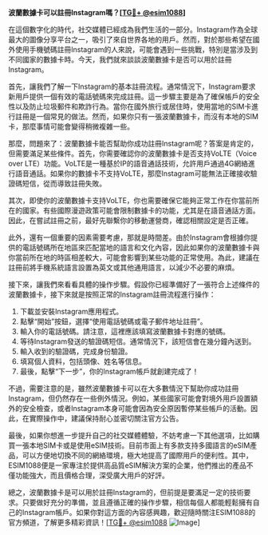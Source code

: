 **波蘭數據卡可以註冊Instagram嗎？[[TG💪+ @esim1088](https://t.me/s/esim1088)]**

在這個數字化的時代，社交媒體已經成為我們生活的一部分。Instagram作為全球最大的圖像分享平台之一，吸引了來自世界各地的用戶。然而，對於那些希望在國外使用手機號碼註冊Instagram的人來說，可能會遇到一些挑戰，特別是當涉及到不同國家的數據卡時。今天，我們就來談談波蘭數據卡是否可以用於註冊Instagram。

首先，讓我們了解一下Instagram的基本註冊流程。通常情況下，Instagram要求新用戶提供一個有效的電話號碼來完成註冊。這一步驟主要是為了確保帳戶的安全性以及防止垃圾郵件和欺詐行為。當你在國外旅行或居住時，使用當地的SIM卡進行註冊是一個常見的做法。然而，如果你只有一張波蘭數據卡，而沒有本地的SIM卡，那麼事情可能會變得稍微複雜一些。

那麼，問題來了：波蘭數據卡能否幫助你成功註冊Instagram呢？答案是肯定的，但需要滿足某些條件。首先，你需要確認你的波蘭數據卡是否支持VoLTE（Voice over LTE）功能。VoLTE是一種基於IP的語音通話技術，允許用戶通過4G網絡進行語音通話。如果你的數據卡不支持VoLTE，那麼Instagram可能無法正確接收驗證碼短信，從而導致註冊失敗。

其次，即使你的波蘭數據卡支持VoLTE，你也需要確保它能夠正常工作在你當前所在的國家。有些國際漫遊政策可能會限制數據卡的功能，尤其是在語音通話方面。因此，在嘗試註冊之前，最好先聯繫你的移動運營商，確認相關設定是否正確。

此外，還有一個重要的因素需要考慮，那就是時間差。由於Instagram會根據你提供的電話號碼所在地區來匹配當地的語言和文化內容，因此如果你的波蘭數據卡與你當前所在地的時區相差較大，可能會影響到某些功能的正常使用。為此，建議在註冊前將手機系統語言設置為英文或其他通用語言，以減少不必要的麻煩。

接下來，讓我們來看看具體的操作步驟。假設你已經準備好了一張符合上述條件的波蘭數據卡，接下來就是按照正常的Instagram註冊流程進行操作：

1. 下載並安裝Instagram應用程式。
2. 點擊“開始”按鈕，選擇“使用電話號碼或電子郵件地址註冊”。
3. 輸入你的電話號碼。請注意，這裡應該填寫波蘭數據卡對應的號碼。
4. 等待Instagram發送的驗證碼短信。通常情況下，該短信會在幾分鐘內送到。
5. 輸入收到的驗證碼，完成身份驗證。
6. 填寫個人資料，包括頭像、姓名等信息。
7. 最後，點擊“下一步”，你的Instagram帳戶就創建完成了！

不過，需要注意的是，雖然波蘭數據卡可以在大多數情況下幫助你成功註冊Instagram，但仍然存在一些例外情況。例如，某些國家可能會對境外用戶設置額外的安全檢查，或者Instagram本身可能會因為安全原因暫停某些帳戶的活動。因此，在實際操作中，建議保持耐心並密切關注官方公告。

最後，如果你想進一步提升自己的社交媒體體驗，不妨考慮一下其他選項，比如購買一張本地SIM卡或是使用eSIM技術。目前市面上有多款支持多國語言的eSIM產品，可以方便地切換不同的網絡環境，極大地提高了國際用戶的便利性。其中，ESIM1088便是一家專注於提供高品質eSIM解決方案的企業，他們推出的產品不僅功能強大，而且價格合理，深受廣大用戶的好評。

總之，波蘭數據卡是可以用於註冊Instagram的，但前提是要滿足一定的技術要求。只要做好充分的準備，並且遵循正確的操作步驟，相信每個人都能輕鬆擁有自己的Instagram帳戶。如果你對這方面的內容感興趣，歡迎隨時關注ESIM1088的官方頻道，了解更多精彩資訊！[[TG💪+ @esim1088](https://t.me/s/esim1088) ![Image](https://i.postimg.cc/4NQfJmqS/Snipaste-2025-05-13-00-14-12.png)]
